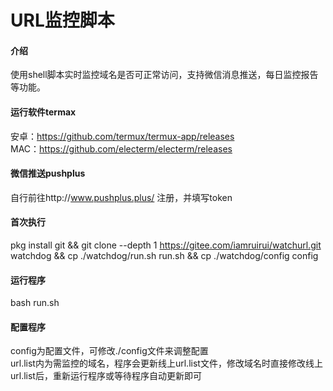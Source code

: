 # URL监控脚本

#### 介绍
使用shell脚本实时监控域名是否可正常访问，支持微信消息推送，每日监控报告等功能。

#### 运行软件termax

安卓：https://github.com/termux/termux-app/releases<br />
MAC：https://github.com/electerm/electerm/releases

#### 微信推送pushplus

自行前往http://www.pushplus.plus/ 注册，并填写token

#### 首次执行

pkg install git && git clone --depth 1 https://gitee.com/iamruirui/watchurl.git watchdog && cp ./watchdog/run.sh run.sh && cp ./watchdog/config config

#### 运行程序

bash run.sh

#### 配置程序

config为配置文件，可修改./config文件来调整配置<br />
url.list内为需监控的域名，程序会更新线上url.list文件，修改域名时直接修改线上url.list后，重新运行程序或等待程序自动更新即可